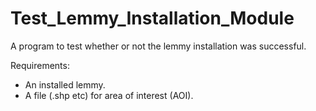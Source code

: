 # Test_Lemmy_Installation_Module
A program to test whether or not the lemmy installation was successful.

Requirements:
* An installed lemmy.
* A file (.shp etc) for area of interest (AOI).
